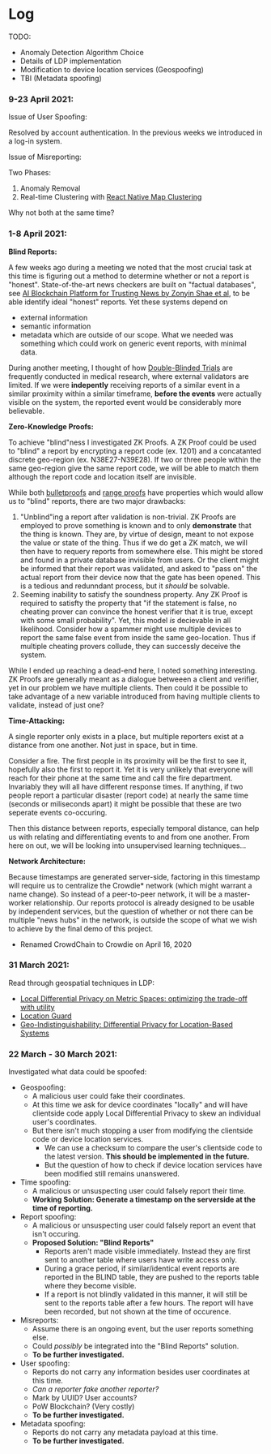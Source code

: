 # Log

TODO:
* Anomaly Detection Algorithm Choice
* Details of LDP implementation
* Modification to device location services (Geospoofing)
* TBI (Metadata spoofing)

### 9-23 April 2021:

Issue of User Spoofing:

Resolved by account authentication. In the previous weeks we introduced in a log-in system.

Issue of Misreporting:

Two Phases:
1. Anomaly Removal
2. Real-time Clustering with [React Native Map Clustering](https://github.com/venits/react-native-map-clustering)

Why not both at the same time?


### 1-8 April 2021:

**Blind Reports:**

A few weeks ago during a meeting we noted that the most crucial task at this time is figuring out a method to determine whether or not a report is "honest".
State-of-the-art news checkers are built on "factual databases", see [AI Blockchain Platform for Trusting News by Zonyin Shae et al](https://www.semanticscholar.org/paper/AI-Blockchain-Platform-for-Trusting-News-Shae-Tsai/c510a97a1f1909ea59b0458e1689224be0887dfd), to be able identify ideal "honest" reports. Yet these systems depend on
* external information
* semantic information
* metadata
which are outside of our scope. What we needed was something which could work on generic event reports, with minimal data. 

During another meeting, I thought of how [Double-Blinded Trials](https://en.wikipedia.org/wiki/Blinded_experiment#Double-blind_trials) are frequently conducted in medical research, where external validators are limited. If we were **indepently** receiving reports of a similar event in a similar proximity within a similar timeframe, **before the events** were actually visible on the system, the reported event would be considerably more believable.

**Zero-Knowledge Proofs:**

To achieve "blind"ness I investigated ZK Proofs. A ZK Proof could be used to "blind" a report by encrypting a report code (ex. 1201) and a concatanted discrete geo-region (ex. N38E27-N39E28). If two or three people within the same geo-region give the same report code, we will be able to match them although the report code and location itself are invisible.

While both [bulletproofs](https://www.youtube.com/watch?v=Adrh6BCc_Ao) and [range proofs](https://github.com/ing-bank/zkrp) have properties which would allow us to "blind" reports, there are two major drawbacks:

1. "Unblind"ing a report after validation is non-trivial. ZK Proofs are employed to prove something is known and to only **demonstrate** that the thing is known. They are, by virtue of design,  meant to not expose the value or state of the thing. Thus if we do get a ZK match, we will then have to requery reports from somewhere else. This might be stored and found in a private database invisible from users. Or the client might be informed that their report was validated, and asked to "pass on" the actual report from their device now that the gate has been opened. This is a tedious and redunndant process, but it _should_ be solvable.
2. Seeming inability to satisfy the soundness property. Any ZK Proof is required to satisfty the property that "if the statement is false, no cheating prover can convince the honest verifier that it is true, except with some small probability". Yet, this model _is_ decievable in all likelihood. Consider how a spammer might use multiple devices to report the same false event from inside the same geo-location. Thus if multiple cheating provers collude, they can successly deceive the system.

While I ended up reaching a dead-end here, I noted something interesting. ZK Proofs are generally meant as a dialogue betweeen a client and verifier, yet in our problem we have multiple clients. Then could it be possible to take advantage of a new variable introduced from having multiple clients to validate, instead of just one? 

**Time-Attacking:**

A single reporter only exists in a place, but multiple reporters exist at a distance from one another. Not just in space, but in time.

Consider a fire. The first people in its proximity will be the first to see it, hopefully also the first to report it. Yet it is very unlikely that everyone will reach for their phone at the same time and call the fire department. Invariably they will all have different response times. If anything, if two people report a particular disaster (report code) at nearly the same time (seconds or miliseconds apart) it might be possible that these are two seperate events co-occuring.

Then this distance between reports, especially temporal distance, can help us with relating and differentiating events to and from one another. From here on out, we will be looking into unsupervised learning techniques...

**Network Architecture:**

Because timestamps are generated server-side, factoring in this timestamp will require us to centralize the Crowdie* network (which might warrant a name change). So instead of a peer-to-peer network, it will be a master-worker relationship. Our reports protocol is already designed to be usable by independent services, but the question of whether or not there can be multiple "news hubs" in the network, is outside the scope of what we wish to achieve by the final demo of this project.

* Renamed CrowdChain to Crowdie on April 16, 2020

### 31 March 2021:
Read through geospatial techniques in LDP:
* [Local Differential Privacy on Metric Spaces: optimizing the trade-off with utility](https://ieeexplore.ieee.org/abstract/document/8429310?casa_token=O8AToF7tGy0AAAAA:uQtYMM1a_Btksx8yR9Yi8ehB8mCxAmCfUjUbUPiMln-EtrmC2m20z06XxX1ky1R4lQ1HkMKGqi4)
* [Location Guard](https://github.com/chatziko/location-guard)
* [Geo-Indistinguishability: Differential Privacy for Location-Based Systems](https://arxiv.org/abs/1212.1984)

### 22 March - 30 March 2021: 
Investigated what data could be spoofed:
* Geospoofing: 
  * A malicious user could fake their coordinates. 
  * At this time we ask for device coordinates "locally" and will have clientside code apply Local Differential Privacy to skew an individual user's coordinates.
  * But there isn't much stopping a user from modifying the clientside code or device location services.
    * We can use a checksum to compare the user's clientside code to the latest version. **This should be implemented in the future.**
    * But the question of how to check if device location services have been modified still remains unanswered.
* Time spoofing:
  * A malicious or unsuspecting user could falsely report their time.
  * **Working Solution: Generate a timestamp on the serverside at the time of reporting.**
* Report spoofing:
  * A malicious or unsuspecting user could falsely report an event that isn't occuring.
  * **Proposed Solution: "Blind Reports"**
    * Reports aren't made visible immediately. Instead they are first sent to another table where users have write access only.
    * During a grace period, if similar/identical event reports are reported in the BLIND table, they are pushed to the reports table where they become visible.
    * If a report is not blindly validated in this manner, it will still be sent to the reports table after a few hours. The report will have been recorded, but not shown at the time of occurence.
* Misreports:
  * Assume there is an ongoing event, but the user reports something else.
  * Could *possibly* be integrated into the "Blind Reports" solution.
  * **To be further investigated.**
* User spoofing:
  * Reports do not carry any information besides user coordinates at this time.
  * *Can a reporter fake another reporter?* 
  * Mark by UUID? User accounts?
  * PoW Blockchain? (Very costly)
  * **To be further investigated.**
* Metadata spoofing:
  * Reports do not carry any metadata payload at this time.
  * **To be further investigated.**

